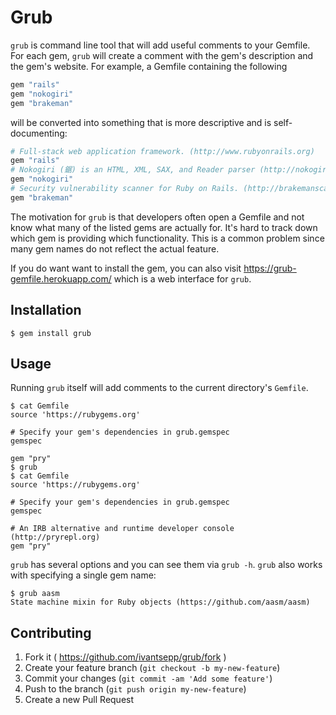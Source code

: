 # Grub

`grub` is command line tool that will add useful comments to your Gemfile. For each gem, `grub` will create a comment with the gem's description and the gem's website. For example, a Gemfile containing the following

```ruby
gem "rails"
gem "nokogiri"
gem "brakeman"
```

will be converted into something that is more descriptive and is self-documenting:

```ruby
# Full-stack web application framework. (http://www.rubyonrails.org)
gem "rails"
# Nokogiri (鋸) is an HTML, XML, SAX, and Reader parser (http://nokogiri.org)
gem "nokogiri"
# Security vulnerability scanner for Ruby on Rails. (http://brakemanscanner.org)
gem "brakeman"
```

The motivation for `grub` is that developers often open a Gemfile and not know what many of the listed gems are actually for. It's hard to track down which gem is providing which functionality. This is a common problem since many gem names do not reflect the actual feature.

If you do want want to install the gem, you can also visit <https://grub-gemfile.herokuapp.com/> which is a web interface for `grub`.

## Installation

```
$ gem install grub
```

## Usage

Running `grub` itself will add comments to the current directory's `Gemfile`.

```
$ cat Gemfile
source 'https://rubygems.org'

# Specify your gem's dependencies in grub.gemspec
gemspec

gem "pry"
$ grub
$ cat Gemfile
source 'https://rubygems.org'

# Specify your gem's dependencies in grub.gemspec
gemspec

# An IRB alternative and runtime developer console (http://pryrepl.org)
gem "pry"
```

`grub` has several options and you can see them via `grub -h`. `grub` also works with specifying a single gem name:

```
$ grub aasm
State machine mixin for Ruby objects (https://github.com/aasm/aasm)
```

## Contributing

1. Fork it ( https://github.com/ivantsepp/grub/fork )
2. Create your feature branch (`git checkout -b my-new-feature`)
3. Commit your changes (`git commit -am 'Add some feature'`)
4. Push to the branch (`git push origin my-new-feature`)
5. Create a new Pull Request
